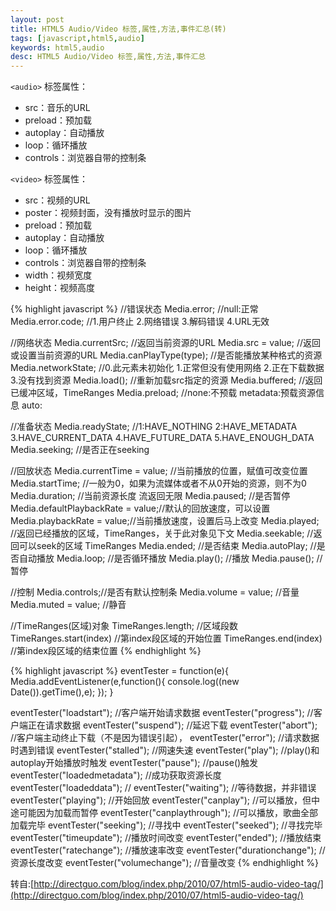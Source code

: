 ```yaml
---
layout: post
title: HTML5 Audio/Video 标签,属性,方法,事件汇总(转)
tags: [javascript,html5,audio]
keywords: html5,audio
desc: HTML5 Audio/Video 标签,属性,方法,事件汇总
---
```


`<audio>` 标签属性：
* src：音乐的URL
* preload：预加载
* autoplay：自动播放
* loop：循环播放
* controls：浏览器自带的控制条

`<video>` 标签属性：
* src：视频的URL
* poster：视频封面，没有播放时显示的图片
* preload：预加载
* autoplay：自动播放
* loop：循环播放
* controls：浏览器自带的控制条
* width：视频宽度
* height：视频高度

{% highlight javascript %}
//错误状态
Media.error; //null:正常
Media.error.code; //1.用户终止 2.网络错误 3.解码错误 4.URL无效

//网络状态
Media.currentSrc; //返回当前资源的URL
Media.src = value; //返回或设置当前资源的URL
Media.canPlayType(type); //是否能播放某种格式的资源
Media.networkState; //0.此元素未初始化  1.正常但没有使用网络  2.正在下载数据  3.没有找到资源
Media.load(); //重新加载src指定的资源
Media.buffered; //返回已缓冲区域，TimeRanges
Media.preload; //none:不预载 metadata:预载资源信息 auto:

//准备状态
Media.readyState;	//1:HAVE_NOTHING 2:HAVE_METADATA 3.HAVE_CURRENT_DATA 4.HAVE_FUTURE_DATA 5.HAVE_ENOUGH_DATA
Media.seeking; //是否正在seeking

//回放状态
Media.currentTime = value; //当前播放的位置，赋值可改变位置
Media.startTime; //一般为0，如果为流媒体或者不从0开始的资源，则不为0
Media.duration; //当前资源长度 流返回无限
Media.paused; //是否暂停
Media.defaultPlaybackRate = value;//默认的回放速度，可以设置
Media.playbackRate = value;//当前播放速度，设置后马上改变
Media.played; //返回已经播放的区域，TimeRanges，关于此对象见下文
Media.seekable; //返回可以seek的区域 TimeRanges
Media.ended;	//是否结束
Media.autoPlay;	//是否自动播放
Media.loop;	//是否循环播放
Media.play();	//播放
Media.pause();	//暂停

//控制
Media.controls;//是否有默认控制条
Media.volume = value; //音量
Media.muted = value; //静音

//TimeRanges(区域)对象
TimeRanges.length; //区域段数
TimeRanges.start(index) //第index段区域的开始位置
TimeRanges.end(index) //第index段区域的结束位置
{% endhighlight %}

{% highlight javascript %}
eventTester = function(e){
	Media.addEventListener(e,function(){
		console.log((new Date()).getTime(),e);
	});
}

eventTester("loadstart");	//客户端开始请求数据
eventTester("progress");	//客户端正在请求数据
eventTester("suspend");		//延迟下载
eventTester("abort");		//客户端主动终止下载（不是因为错误引起），
eventTester("error");		//请求数据时遇到错误
eventTester("stalled");		//网速失速
eventTester("play");		//play()和autoplay开始播放时触发
eventTester("pause");		//pause()触发
eventTester("loadedmetadata");	//成功获取资源长度
eventTester("loadeddata");	//
eventTester("waiting");		//等待数据，并非错误
eventTester("playing");		//开始回放
eventTester("canplay");		//可以播放，但中途可能因为加载而暂停
eventTester("canplaythrough"); //可以播放，歌曲全部加载完毕
eventTester("seeking");		//寻找中
eventTester("seeked");		//寻找完毕
eventTester("timeupdate");	//播放时间改变
eventTester("ended");		//播放结束
eventTester("ratechange");	//播放速率改变
eventTester("durationchange");	//资源长度改变
eventTester("volumechange");	//音量改变
{% endhighlight %}

转自:[http://directguo.com/blog/index.php/2010/07/html5-audio-video-tag/](http://directguo.com/blog/index.php/2010/07/html5-audio-video-tag/)